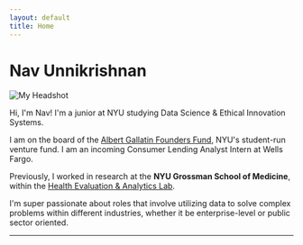 ```yaml
---
layout: default
title: Home
---
```


# Nav Unnikrishnan

<img src="/assets/headshot.jpeg" alt="My Headshot" class="headshot">

Hi, I'm Nav! I'm a junior at NYU studying Data Science & Ethical Innovation Systems. 

I am on the board of the [Albert Gallatin Founders Fund](https://forms.gallatin.nyu.edu/node/782), NYU's student-run venture fund. I am an incoming Consumer Lending Analyst Intern at Wells Fargo. 

Previously, I worked in research at the **NYU Grossman School of Medicine**, within the [Health Evaluation & Analytics Lab](https://med.nyu.edu/departments-institutes/population-health/divisions-sections-centers/health-behavior/section-health-choice-policy-evaluation/research/health-evaluation-analytics-lab). 

I'm super passionate about roles that involve utilizing data to solve complex problems within different industries, whether it be enterprise-level or public sector oriented. 

---

